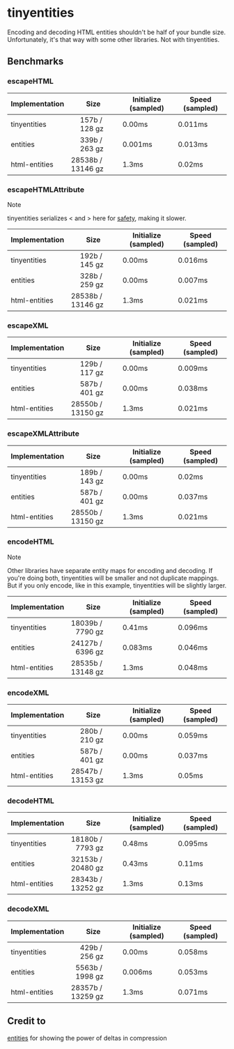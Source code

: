# tinyentities

Encoding and decoding HTML entities shouldn't be half of your bundle size. Unfortunately, it's that way with some other libraries. Not with tinyentities.

## Benchmarks
### escapeHTML
| Implementation | Size | Initialize (sampled) | Speed (sampled) |
| --- | --- | --- | --- |
| tinyentities |   157b /   128 gz | 0.00ms | 0.011ms |
| entities |   339b /   263 gz | 0.001ms | 0.013ms |
| html-entities | 28538b / 13146 gz | 1.3ms | 0.02ms |

### escapeHTMLAttribute
> [!NOTE]
> tinyentities serializes &lt; and &gt; here for [safety](https://developer.chrome.com/blog/escape-attributes),
> making it slower.

| Implementation | Size | Initialize (sampled) | Speed (sampled) |
| --- | --- | --- | --- |
| tinyentities |   192b /   145 gz | 0.00ms | 0.016ms |
| entities |   328b /   259 gz | 0.00ms | 0.007ms |
| html-entities | 28538b / 13146 gz | 1.3ms | 0.021ms |

### escapeXML
| Implementation | Size | Initialize (sampled) | Speed (sampled) |
| --- | --- | --- | --- |
| tinyentities |   129b /   117 gz | 0.00ms | 0.009ms |
| entities |   587b /   401 gz | 0.00ms | 0.038ms |
| html-entities | 28550b / 13150 gz | 1.3ms | 0.021ms |

### escapeXMLAttribute
| Implementation | Size | Initialize (sampled) | Speed (sampled) |
| --- | --- | --- | --- |
| tinyentities |   189b /   143 gz | 0.00ms | 0.02ms |
| entities |   587b /   401 gz | 0.00ms | 0.037ms |
| html-entities | 28550b / 13150 gz | 1.3ms | 0.021ms |

### encodeHTML
> [!NOTE]
> Other libraries have separate entity maps for encoding and decoding.
> If you're doing both, tinyentities will be smaller and not duplicate mappings.
> But if you only encode, like in this example, tinyentities will be slightly larger.

| Implementation | Size | Initialize (sampled) | Speed (sampled) |
| --- | --- | --- | --- |
| tinyentities | 18039b /  7790 gz | 0.41ms | 0.096ms |
| entities | 24127b /  6396 gz | 0.083ms | 0.046ms |
| html-entities | 28535b / 13148 gz | 1.3ms | 0.048ms |

### encodeXML
| Implementation | Size | Initialize (sampled) | Speed (sampled) |
| --- | --- | --- | --- |
| tinyentities |   280b /   210 gz | 0.00ms | 0.059ms |
| entities |   587b /   401 gz | 0.00ms | 0.037ms |
| html-entities | 28547b / 13153 gz | 1.3ms | 0.05ms |

### decodeHTML
| Implementation | Size | Initialize (sampled) | Speed (sampled) |
| --- | --- | --- | --- |
| tinyentities | 18180b /  7793 gz | 0.48ms | 0.095ms |
| entities | 32153b / 20480 gz | 0.43ms | 0.11ms |
| html-entities | 28343b / 13252 gz | 1.3ms | 0.13ms |

### decodeXML
| Implementation | Size | Initialize (sampled) | Speed (sampled) |
| --- | --- | --- | --- |
| tinyentities |   429b /   256 gz | 0.00ms | 0.058ms |
| entities |  5563b /  1998 gz | 0.006ms | 0.053ms |
| html-entities | 28357b / 13259 gz | 1.3ms | 0.071ms |

## Credit to
[entities](https://github.com/fb55/entities) for showing the power of deltas in compression
